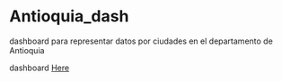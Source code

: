 # Antioquia_dash
dashboard para representar datos por ciudades en el departamento de Antioquia

dashboard [Here](http://antioquia-dash.herokuapp.com/) 
